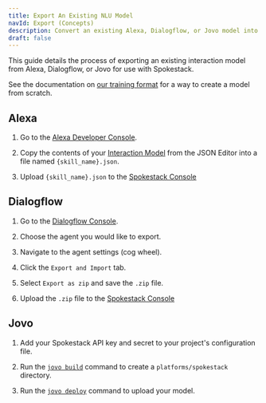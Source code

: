 ```yaml
---
title: Export An Existing NLU Model
navId: Export (Concepts)
description: Convert an existing Alexa, Dialogflow, or Jovo model into Spokestack's format
draft: false
---
```


This guide details the process of exporting an existing interaction model from Alexa, Dialogflow, or Jovo for use with Spokestack.

See the documentation on [our training format](/docs/concepts/nlu-training-data) for a way to create a model from scratch.

## Alexa

1. Go to the [Alexa Developer Console](https://developer.amazon.com/en-US/docs/alexa/devconsole/about-the-developer-console.html).

2. Copy the contents of your [Interaction Model](https://developer.amazon.com/en-US/docs/alexa/custom-skills/create-the-interaction-model-for-your-skill.html) from the JSON Editor into a file named `{skill_name}.json`.

3. Upload `{skill_name}.json` to the [Spokestack Console](/account/services/nlu)

## Dialogflow

1. Go to the [Dialogflow Console](https://dialogflow.cloud.google.com/).

2. Choose the agent you would like to export.

3. Navigate to the agent settings (cog wheel).

4. Click the `Export and Import` tab.

5. Select `Export as zip` and save the `.zip` file.

6. Upload the `.zip` file to the [Spokestack Console](/account/services/nlu)

## Jovo

1. Add your Spokestack API key and secret to your project's configuration file.

2. Run the [`jovo build`](https://www.jovo.tech/marketplace/jovo-cli/build) command to create a `platforms/spokestack` directory.

3. Run the [`jovo deploy`](https://www.jovo.tech/marketplace/jovo-cli/deploy) command to upload your model.
